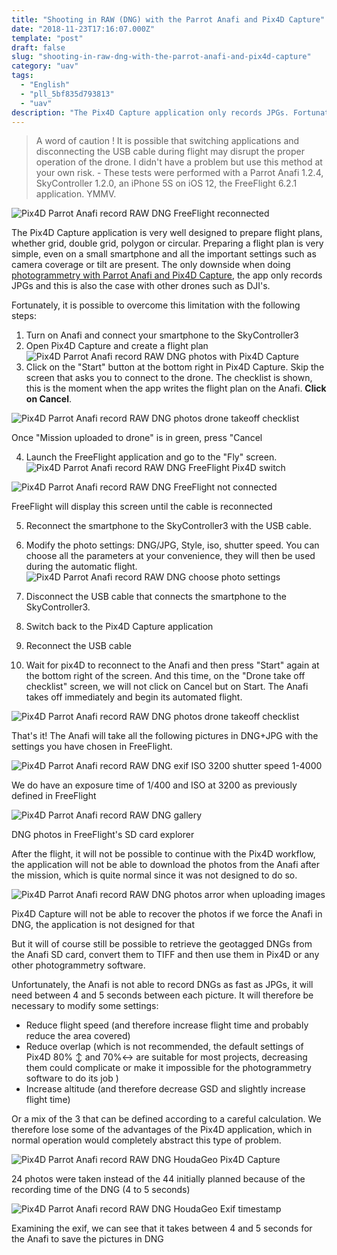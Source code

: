```yaml
---
title: "Shooting in RAW (DNG) with the Parrot Anafi and Pix4D Capture"
date: "2018-11-23T17:16:07.000Z"
template: "post"
draft: false
slug: "shooting-in-raw-dng-with-the-parrot-anafi-and-pix4d-capture"
category: "uav"
tags: 
  - "English"
  - "pll_5bf835d793813"
  - "uav"
description: "The Pix4D Capture application only records JPGs. Fortunately it is possible to bypass this limitation and record the pictures in DNG (RAW)"
---
```


> A word of caution ! 
> It is possible that switching applications and disconnecting the USB cable during flight may disrupt the proper operation of the drone. I didn't have a problem but use this method at your own risk. - These tests were performed with a Parrot Anafi 1.2.4, SkyController 1.2.0, an iPhone 5S on iOS 12, the FreeFlight 6.2.1 application. YMMV.

![Pix4D Parrot Anafi record RAW DNG FreeFlight reconnected](/media/2018-11-23---shooting-in-raw-dng-with-the-parrot-anafi-and-pix4d-capture/Pix4D-Parrot-Anafi-record-RAW-DNG-FreeFlight-reconnected-300x169.jpg)

The Pix4D Capture application is very well designed to prepare flight plans, whether grid, double grid, polygon or circular. Preparing a flight plan is very simple, even on a small smartphone and all the important settings such as camera coverage or tilt are present. The only downside when doing [photogrammetry with Parrot Anafi and Pix4D Capture](/posts/en/photogrammetry-with-parrot-anafi-and-pix4d-capture/), the app only records JPGs and this is also the case with other drones such as DJI's.

Fortunately, it is possible to overcome this limitation with the following steps:

1. Turn on Anafi and connect your smartphone to the SkyController3
2. Open Pix4D Capture and create a flight plan ![Pix4D Parrot Anafi record RAW DNG photos with Pix4D Capture](/media/2018-11-23---shooting-in-raw-dng-with-the-parrot-anafi-and-pix4d-capture/Pix4D-Parrot-Anafi-record-RAW-DNG-photos-with-Pix4D-Capture-1030x580.jpg)
3. Click on the "Start" button at the bottom right in Pix4D Capture. Skip the screen that asks you to connect to the drone. The checklist is shown, this is the moment when the app writes the flight plan on the Anafi. **Click on Cancel**.
  

![Pix4D Parrot Anafi record RAW DNG photos drone takeoff checklist](/media/2018-11-23---shooting-in-raw-dng-with-the-parrot-anafi-and-pix4d-capture/Pix4D-Parrot-Anafi-record-RAW-DNG-photos-drone-takeoff-checklist-1030x580.png)
<figcaption>Once "Mission uploaded to drone" is in green, press "Cancel</figcaption>

4. Launch the FreeFlight application and go to the "Fly" screen. ![Pix4D Parrot Anafi record RAW DNG FreeFlight Pix4D switch](/media/2018-11-23---shooting-in-raw-dng-with-the-parrot-anafi-and-pix4d-capture/Pix4D-Parrot-Anafi-record-RAW-DNG-FreeFlight-Pix4D-switch-e1542816095332-1030x580.jpg)
  

![Pix4D Parrot Anafi record RAW DNG FreeFlight not connected](/media/2018-11-23---shooting-in-raw-dng-with-the-parrot-anafi-and-pix4d-capture/Pix4D-Parrot-Anafi-record-RAW-DNG-FreeFlight-not-connected-1030x580.jpg)
<figcaption>FreeFlight will display this screen until the cable is reconnected</figcaption>

5. Reconnect the smartphone to the SkyController3 with the USB cable.
6. Modify the photo settings: DNG/JPG, Style, iso, shutter speed. You can choose all the parameters at your convenience, they will then be used during the automatic flight. ![Pix4D Parrot Anafi record RAW DNG choose photo settings](/media/2018-11-23---shooting-in-raw-dng-with-the-parrot-anafi-and-pix4d-capture/Pix4D-Parrot-Anafi-record-RAW-DNG-choose-photo-settings-1030x580.jpg)

7. Disconnect the USB cable that connects the smartphone to the SkyController3.
8. Switch back to the Pix4D Capture application
9. Reconnect the USB cable
10. Wait for pix4D to reconnect to the Anafi and then press "Start" again at the bottom right of the screen. And this time, on the "Drone take off checklist" screen, we will not click on Cancel but on Start. The Anafi takes off immediately and begin its automated flight. 

![Pix4D Parrot Anafi record RAW DNG photos drone takeoff checklist](/media/2018-11-23---shooting-in-raw-dng-with-the-parrot-anafi-and-pix4d-capture/Pix4D-Parrot-Anafi-record-RAW-DNG-photos-drone-takeoff-checklist-1030x580.png)

That's it! The Anafi will take all the following pictures in DNG+JPG with the settings you have chosen in FreeFlight.

![Pix4D Parrot Anafi record RAW DNG exif ISO 3200 shutter speed 1-4000](/media/2018-11-23---shooting-in-raw-dng-with-the-parrot-anafi-and-pix4d-capture/Pix4D-Parrot-Anafi-record-RAW-DNG-exif-ISO-3200-shutter-speed-1-4000.jpg)
<figcaption>We do have an exposure time of 1/400 and ISO at 3200 as previously defined in FreeFlight</figcaption>

![Pix4D Parrot Anafi record RAW DNG gallery](/media/2018-11-23---shooting-in-raw-dng-with-the-parrot-anafi-and-pix4d-capture/Pix4D-Parrot-Anafi-record-RAW-DNG-gallery-1030x580.jpg)
<figcaption>DNG photos in FreeFlight's SD card explorer</figcaption>

After the flight, it will not be possible to continue with the Pix4D workflow, the application will not be able to download the photos from the Anafi after the mission, which is quite normal since it was not designed to do so.

![Pix4D Parrot Anafi record RAW DNG photos arror when uploading images](/media/2018-11-23---shooting-in-raw-dng-with-the-parrot-anafi-and-pix4d-capture/Pix4D-Parrot-Anafi-record-RAW-DNG-photos-arror-when-uploading-images-1030x580.png)
<figcaption>Pix4D Capture will not be able to recover the photos if we force the Anafi in DNG, the application is not designed for that</figcaption>

But it will of course still be possible to retrieve the geotagged DNGs from the Anafi SD card, convert them to TIFF and then use them in Pix4D or any other photogrammetry software.

Unfortunately, the Anafi is not able to record DNGs as fast as JPGs, it will need between 4 and 5 seconds between each picture. It will therefore be necessary to modify some settings:

- Reduce flight speed (and therefore increase flight time and probably reduce the area covered)
- Reduce overlap (which is not recommended, the default settings of Pix4D 80% ↕ and 70%↔ are suitable for most projects, decreasing them could complicate or make it impossible for the photogrammetry software to do its job )
- Increase altitude (and therefore decrease GSD and slightly increase flight time)

Or a mix of the 3 that can be defined according to a careful calculation. We therefore lose some of the advantages of the Pix4D application, which in normal operation would completely abstract this type of problem.

![Pix4D Parrot Anafi record RAW DNG HoudaGeo Pix4D Capture](/media/2018-11-23---shooting-in-raw-dng-with-the-parrot-anafi-and-pix4d-capture/Pix4D-Parrot-Anafi-record-RAW-DNG-HoudaGeo-Pix4D-Capture.jpg)
<figcaption>24 photos were taken instead of the 44 initially planned because of the recording time of the DNG (4 to 5 seconds)</figcaption>

![Pix4D Parrot Anafi record RAW DNG HoudaGeo Exif timestamp](/media/2018-11-23---shooting-in-raw-dng-with-the-parrot-anafi-and-pix4d-capture/Pix4D-Parrot-Anafi-record-RAW-DNG-HoudaGeo-Exif-timestamp-1030x680.jpg)
<figcaption>Examining the exif, we can see that it takes between 4 and 5 seconds for the Anafi to save the pictures in DNG</figcaption>
